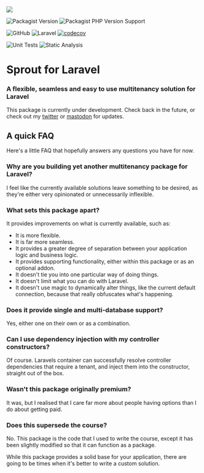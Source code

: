 <img src="sprout.png">

![Packagist Version](https://img.shields.io/packagist/v/sprout/sprout)
![Packagist PHP Version Support](https://img.shields.io/packagist/php-v/sprout/sprout)

![GitHub](https://img.shields.io/github/license/sprout-laravel/sprout)
![Laravel](https://img.shields.io/badge/laravel-11.x-red.svg)
[![codecov](https://codecov.io/gh/sprout-laravel/sprout/branch/1.x/graph/badge.svg?token=FHJ41NQMTA)](https://codecov.io/gh/sprout-laravel/sprout)

![Unit Tests](https://github.com/sprout-laravel/sprout/actions/workflows/tests.yml/badge.svg)
![Static Analysis](https://github.com/sprout-laravel/sprout/actions/workflows/static-analysis.yml/badge.svg)

# Sprout for Laravel
### A flexible, seamless and easy to use multitenancy solution for Laravel

This package is currently under development.
Check back in the future,
or check out my [twitter](https://ollieread.com) or [mastodon](https://phpc.social/@ollieread) for updates.

## A quick FAQ
Here's a little FAQ that hopefully answers any questions you have for now.

### Why are you building yet another multitenancy package for Laravel?
I feel like the currently available solutions leave something to be desired, as they're
either very opinionated or unnecessarily inflexible.

### What sets this package apart?
It provides improvements on what is currently available, such as:

* It is more flexible.
* It is far more seamless.
* It provides a greater degree of separation between your application logic and business logic.
* It provides supporting functionality, either within this package or as an optional addon.
* It doesn't tie you into one particular way of doing things.
* It doesn't limit what you can do with Laravel.
* It doesn't use magic to dynamically alter things, like the current default connection, because that really obfuscates what's happening.

### Does it provide single and multi-database support?
Yes, either one on their own or as a combination.

### Can I use dependency injection with my controller constructors?
Of course. Laravels container can successfully resolve controller dependencies that require a tenant, and inject them into the constructor, straight out of the box.

### Wasn't this package originally premium?
It was, but I realised that I care far more about people having options than I do about
getting paid.

### Does this supersede the course?
No. This package is the code that I used to write the course, except it has been 
slightly modified so that it can function as a package.

While this package provides a solid base for your application, there are going to be
times when it's better to write a custom solution.
